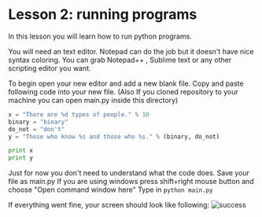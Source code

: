 # Lesson 2: running programs

In this lesson you will learn how to run python programs.

You will need an text editor.
Notepad can do the job but it doesn't have nice syntax coloring.
You can grab Notepad++ , Sublime text or any other scripting editor you want.

To begin open your new editor and add a new blank file.
Copy and paste following code into your new file.
(Also If you cloned repository to your machine you can open main.py inside this directory)

```python
x = "There are %d types of people." % 10
binary = "binary"
do_not = "don't"
y = "Those who know %s and those who %s." % (binary, do_not)

print x
print y
```

Just for now you don't need to understand what the code does. Save your file as main.py
If you are using windows press shift+right mouse button and choose "Open command window here"
Type in ```python main.py```

If everything went fine, your screen should look like following:
![success](http://i.imgur.com/vjWO00D.png)
